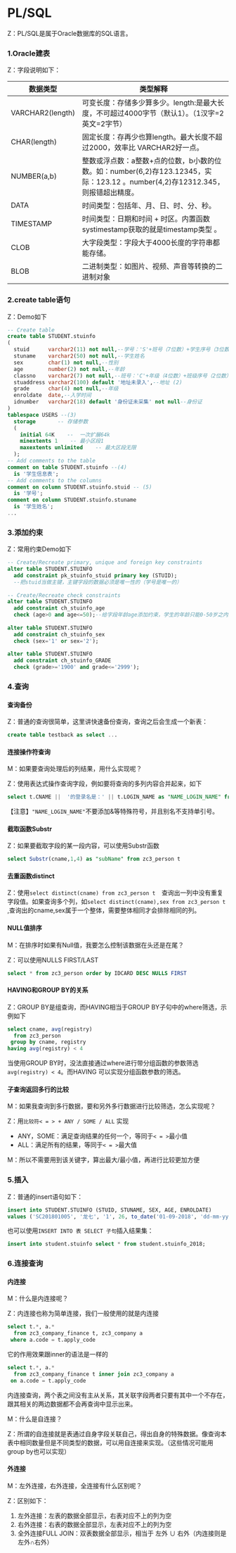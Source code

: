 # PL/SQL  

Z：PL/SQL是属于Oracle数据库的SQL语言。 

### 1.Oracle建表

Z：字段说明如下：

| **数据类型**     | **类型解释**                                                 |
| ---------------- | ------------------------------------------------------------ |
| VARCHAR2(length) | 可变长度：存储多少算多少。length:是最大长度，不可超过4000字节（默认1）。（1汉字=2英文=2字节） |
| CHAR(length)     | 固定长度：存再少也算length。最大长度不超过2000，效率比 VARCHAR2好一点。 |
| NUMBER(a,b)      | 整数或浮点数：a整数+点的位数，b小数的位数。如：number(6,2)存123.12345，实际：123.12 。number(4,2)存12312.345，则报错超出精度。 |
| DATA             | 时间类型：包括年、月、日、时、分、秒。                       |
| TIMESTAMP        | 时间类型：日期和时间 + 时区。内置函数systimestamp获取的就是timestamp类型 。 |
| CLOB             | 大字段类型：字段大于4000长度的字符串都能存储。               |
| BLOB             | 二进制类型：如图片、视频、声音等转换的二进制对象             |

### 2.create table语句

Z：Demo如下

```sql
-- Create table
create table STUDENT.stuinfo
(
  stuid      varchar2(11) not null,--学号：'S'+班号（7位数）+学生序号（3位数）(1)
  stuname    varchar2(50) not null,--学生姓名
  sex        char(1) not null,--性别
  age        number(2) not null,--年龄
  classno    varchar2(7) not null,--班号：'C'+年级（4位数）+班级序号（2位数）
  stuaddress varchar2(100) default '地址未录入',--地址 (2)
  grade      char(4) not null,--年级
  enroldate  date,--入学时间
  idnumber   varchar2(18) default '身份证未采集' not null--身份证
)
tablespace USERS --(3)
  storage		-- 存储参数
  (
    initial 64K    --  一次扩展64k
    minextents 1	-- 最小区段1
    maxextents unlimited	-- 最大区段无限
  );
-- Add comments to the table 
comment on table STUDENT.stuinfo --(4)
  is '学生信息表';
-- Add comments to the columns 
comment on column STUDENT.stuinfo.stuid -- (5)
  is '学号';
comment on column STUDENT.stuinfo.stuname
  is '学生姓名';
...
```

### 3.添加约束

Z：常用约束Demo如下

```sql
-- Create/Recreate primary, unique and foreign key constraints 
alter table STUDENT.STUINFO
  add constraint pk_stuinfo_stuid primary key (STUID);
  --把stuid当做主键，主键字段的数据必须是唯一性的（学号是唯一的）
   
-- Create/Recreate check constraints 
alter table STUDENT.STUINFO
  add constraint ch_stuinfo_age
  check (age>0 and age<=50);--给字段年龄age添加约束，学生的年龄只能0-50岁之内的
   
alter table STUDENT.STUINFO
  add constraint ch_stuinfo_sex
  check (sex='1' or sex='2');
   
alter table STUDENT.STUINFO
  add constraint ch_stuinfo_GRADE
  check (grade>='1900' and grade<='2999');
```

### 4.查询

#### 查询备份

Z：普通的查询很简单，这里讲快速备份查询，查询之后会生成一个新表：

```sql
create table testback as select ...
```

#### 连接操作符查询

M：如果要查询处理后的列结果，用什么实现呢？

Z：使用表达式操作查询字段，例如要将查询的多列内容合并起来，如下

```sql
select t.CNAME ||  '的登录名是：' || t.LOGIN_NAME as "NAME_LOGIN_NAME" from zc3_person t
```

【注意】``"NAME_LOGIN_NAME"``不要添加&等特殊符号，并且别名不支持单引号。   

#### 截取函数Substr

Z：如果要截取字段的某一段内容，可以使用Substr函数

```sql
select Substr(cname,1,4) as "subName" from zc3_person t
```

#### 去重函数distinct

 Z：使用``select distinct(cname) from zc3_person t  ``查询出一列中没有重复字段值。如果查询多个列，如``select distinct(cname),sex from zc3_person t   ``,查询出的cname,sex属于一个整体，需要整体相同才会排除相同的列。   

#### NULL值排序  

M：在排序时如果有Null值，我要怎么控制该数据在头还是在尾？

Z：可以使用NULLS FIRST/LAST

```sql
select * from zc3_person order by IDCARD DESC NULLS FIRST
```

#### HAVING和GROUP BY的关系

Z：GROUP BY是组查询，而HAVING相当于GROUP BY子句中的where筛选，示例如下

```sql
select cname, avg(registry)
  from zc3_person
 group by cname, registry
having avg(registry) < 4
```

当使用GROUP BY时，没法直接通过where进行带分组函数的参数筛选``avg(registry) < 4``。而HAVING 可以实现分组函数参数的筛选。   

#### 子查询返回多行的比较

M：如果我查询到多行数据，要和另外多行数据进行比较筛选，怎么实现呢？

Z：用``比较符< = > + ANY / SOME / ALL`` 实现

- ANY，SOME：满足查询结果的任何一个，等同于``< = >``最小值
- ALL：满足所有的结果，等同于``< = >``最大值

M：所以不需要用到该关键字，算出最大/最小值，再进行比较更加方便   

### 5.插入

Z：普通的insert语句如下：

```sql
insert into STUDENT.STUINFO (STUID, STUNAME, SEX, AGE, ENROLDATE)
values ('SC201801005', '龙七', '1', 26, to_date('01-09-2018', 'dd-mm-yyyy'));
```

也可以使用``INSERT INTO 表 SELECT 子句``插入结果集：

```sql
insert into student.stuinfo select * from student.stuinfo_2018;
```

### 6.连接查询  

#### 内连接

M：什么是内连接呢？

Z：内连接也称为简单连接，我们一般使用的就是内连接

```sql
select t.*, a.*
  from zc3_company_finance t, zc3_company a
 where a.code = t.apply_code
```

它的作用效果跟inner的语法是一样的

```sql
select t.*, a.*
  from zc3_company_finance t inner join zc3_company a
 on a.code = t.apply_code
```

内连接查询，两个表之间没有主从关系，其关联字段两者只要有其中一个不存在，跟其相关的两边数据都不会再查询中显示出来。

M：什么是自连接？

Z：所谓的自连接就是表通过自身字段关联自己，得出自身的特殊数据。像查询本表中相同数量但是不同类型的数据，可以用自连接来实现。（这些情况可能用group by也可以实现） 

#### 外连接   

M：左外连接，右外连接，全连接有什么区别呢？

Z：区别如下：

1. 左外连接：左表的数据全部显示，右表对应不上的列为空
2. 右外连接：右表的数据全部显示，左表对应不上的列为空  
3. 全外连接FULL  JOIN：双表数据全部显示，相当于 左外 ∪ 右外（内连接则是 左外∩右外）  









 











###